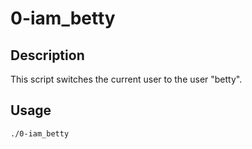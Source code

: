 # 0-iam_betty

## Description
This script switches the current user to the user "betty".

## Usage
```bash
./0-iam_betty

